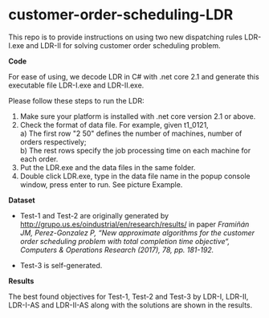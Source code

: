 # customer-order-scheduling-LDR

This repo is to provide instructions on using two new dispatching rules LDR-I.exe and LDR-II for solving customer order scheduling problem.

<b>Code</b>

For ease of using, we decode LDR in C# with .net core 2.1 and generate this executable file LDR-I.exe and LDR-II.exe.

Please follow these steps to run the LDR:

1. Make sure your platform is installed with .net core version 2.1 or above.
2. Check the format of data file. For example, given t1_0121,<br>
	a) The first row "2 50" defines the number of machines, number of orders respectively;<br>
	b) The rest rows specify the job processing time on each machine for each order.<br>
3. Put the LDR.exe and the data files in the same folder.
4. Double click LDR.exe, type in the data file name in the popup console window, press enter to run. See picture Example.

<b>Dataset</b><br>
* Test-1 and Test-2 are originally generated by http://grupo.us.es/oindustrial/en/research/results/ in paper _Framiñán JM, Perez-Gonzalez P, “New approximate algorithms for the customer order scheduling problem with total completion time objective“, Computers & Operations Research (2017), 78, pp. 181-192._<br>

* Test-3 is self-generated. <br>

**Results**

The best found objectives for Test-1, Test-2 and Test-3 by LDR-I, LDR-II, LDR-I-AS and LDR-II-AS along with the solutions are shown in the results.
